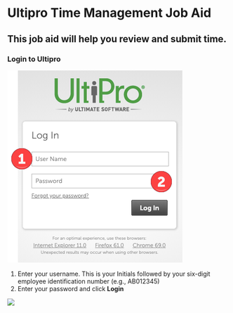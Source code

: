# Ultipro Time Management Job Aid
## This job aid will help you review and submit time.
### Login to Ultipro
![](/img_ultipro_login.png)

1. Enter your username.  This is your Initials followed by your six-digit employee identification number (e.g., AB012345)
2. Enter your password and click **Login**

![](/images/dm_flower.jpgeg)
